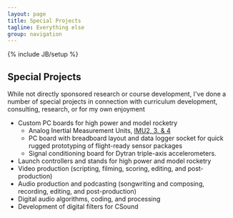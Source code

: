 ```yaml
---
layout: page
title: Special Projects
tagline: Everything else
group: navigation
---
```

{% include JB/setup %}

## Special Projects

While not directly sponsored research or course development, I've done a number of special
projects in connection with curriculum development, consulting, research, or for my own enjoyment

* Custom PC boards for high power and model rocketry
  * Analog Inertial Measurement Units, [IMU2, 3, & 4](http://www.eng.hmc.edu/NewE80/AccelGyroLab.html#IMU)
  * PC board with breadboard layout and data logger socket for quick rugged prototyping
  of flight-ready sensor packages
  * Signal conditioning board for Dytran triple-axis accelerometers.
* Launch controllers and stands for high power and model rocketry
* Video production (scripting, filming, scoring, editing, and post-production)
* Audio production and podcasting (songwriting and composing, recording, editing, and post-production)
* Digital audio algorithms, coding, and processing
* Development of digital filters for CSound
